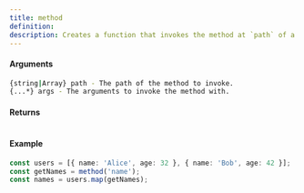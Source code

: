 ```yaml
---
title: method
definition: 
description: Creates a function that invokes the method at `path` of a given object.
---
```



#### Arguments


```bash
{string|Array} path - The path of the method to invoke.
{...*} args - The arguments to invoke the method with.
```


#### Returns


```bash

```


#### Example


```ts
const users = [{ name: 'Alice', age: 32 }, { name: 'Bob', age: 42 }];const getNames = method('name');const names = users.map(getNames);
```